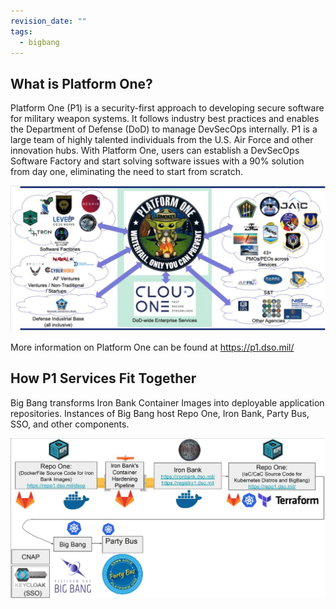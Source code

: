 ```yaml
---
revision_date: ""
tags:
  - bigbang
---
```


## What is Platform One?
Platform One (P1) is a security-first approach to developing secure software for military weapon systems. It follows industry best practices and enables the Department of Defense (DoD) to manage DevSecOps internally. P1 is a large team of highly talented individuals from the U.S. Air Force and other innovation hubs. With Platform One, users can establish a DevSecOps Software Factory and start solving software issues with a 90% solution from day one, eliminating the need to start from scratch.

![Platform One Organization](../images/p1.png)


More information on Platform One can be found at https://p1.dso.mil/


## How P1 Services Fit Together
Big Bang transforms Iron Bank Container Images into deployable application repositories. Instances of Big Bang host Repo One, Iron Bank, Party Bus, SSO, and other components.

![Platform One Services](../images/p1-services.png)


